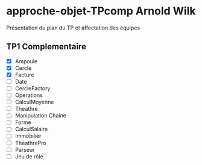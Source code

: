 # approche-objet-TPcomp Arnold Wilk

Présentation du plan du TP et affectation des équipes 

## TP1 Complementaire

- [x] Ampoule
- [x] Cercle
- [x] Facture
- [ ] Date
- [ ] CercleFactory
- [ ] Operations
- [ ] CalculMoyenne
- [ ] Theathre
- [ ] Manipulation Chaine
- [ ] Forme
- [ ] CalculSalaire
- [ ] Immobilier
- [ ] TheathrePro
- [ ] Parseur
- [ ] Jeu de rôle
